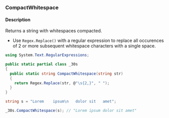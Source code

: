 ### CompactWhitespace

#### Description



Returns a string with whitespaces compacted.

- Use `Regex.Replace()` with a regular expression to replace all occurences of 2 or more subsequent whitespace characters with a single space.

```csharp
using System.Text.RegularExpressions;

public static partial class _30s 
{
  public static string CompactWhitespace(string str) 
  {
    return Regex.Replace(str, @"\s{2,}", " ");
  }
}
```

```csharp
string s = "Lorem    ipsum\n   dolor sit   amet";

_30s.CompactWhitespace(s); // "Lorem ipsum dolor sit amet"
```
